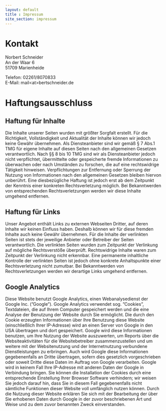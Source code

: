 ```yaml
---
layout: default
title : Impressum
site_section: impressum
---
```


# Kontakt

Norbert Schneider<br/>
An der Waar 6<br/>
51709 Marienheide<br/>

Telefon: 02261/8070833<br/>
E-Mail: mail&lt;at&gt;bertschneider.de

# Haftungsausschluss

## Haftung f&uuml;r Inhalte
Die Inhalte unserer Seiten wurden mit gr&ouml;&szlig;ter Sorgfalt erstellt. F&uuml;r
die Richtigkeit, Vollst&auml;ndigkeit und Aktualit&auml;t der Inhalte k&ouml;nnen wir
jedoch keine Gew&auml;hr &uuml;bernehmen. Als Diensteanbieter sind wir gem&auml;&szlig; &sect; 7
Abs.1 TMG f&uuml;r eigene Inhalte auf diesen Seiten nach den allgemeinen
Gesetzen verantwortlich. Nach &sect;&sect; 8 bis 10 TMG sind wir als
Diensteanbieter jedoch nicht verpflichtet, &uuml;bermittelte oder
gespeicherte fremde Informationen zu &uuml;berwachen oder nach Umst&auml;nden zu
forschen, die auf eine rechtswidrige T&auml;tigkeit
hinweisen. Verpflichtungen zur Entfernung oder Sperrung der Nutzung
von Informationen nach den allgemeinen Gesetzen bleiben hiervon
unber&uuml;hrt. Eine diesbez&uuml;gliche Haftung ist jedoch erst ab dem
Zeitpunkt der Kenntnis einer konkreten Rechtsverletzung m&ouml;glich. Bei
Bekanntwerden von entsprechenden Rechtsverletzungen werden wir diese
Inhalte umgehend entfernen.

## Haftung f&uuml;r Links
Unser Angebot enth&auml;lt Links zu externen Webseiten Dritter, auf deren
Inhalte wir keinen Einfluss haben. Deshalb k&ouml;nnen wir f&uuml;r diese
fremden Inhalte auch keine Gew&auml;hr &uuml;bernehmen. F&uuml;r die Inhalte der
verlinkten Seiten ist stets der jeweilige Anbieter oder Betreiber der
Seiten verantwortlich. Die verlinkten Seiten wurden zum Zeitpunkt der
Verlinkung auf m&ouml;gliche Rechtsverst&ouml;&szlig;e &uuml;berpr&uuml;ft. Rechtswidrige
Inhalte waren zum Zeitpunkt der Verlinkung nicht erkennbar. Eine
permanente inhaltliche Kontrolle der verlinkten Seiten ist jedoch ohne
konkrete Anhaltspunkte einer Rechtsverletzung nicht zumutbar. Bei
Bekanntwerden von Rechtsverletzungen werden wir derartige Links
umgehend entfernen.</p>

## Google Analytics
Diese Website benutzt Google Analytics, einen Webanalysedienst der
Google Inc. (&#8221;Google&#8221;). Google Analytics verwendet sog. &#8221;Cookies&#8221;,
Textdateien, die auf Ihrem Computer gespeichert werden und die eine
Analyse der Benutzung der Website durch Sie erm&ouml;glicht. Die durch den
Cookie erzeugten Informationen &uuml;ber Ihre Benutzung diese Website
(einschlie&szlig;lich Ihrer IP-Adresse) wird an einen Server von Google in
den USA &uuml;bertragen und dort gespeichert. Google wird diese
Informationen benutzen, um Ihre Nutzung der Website auszuwerten, um
Reports &uuml;ber die Websiteaktivit&auml;ten f&uuml;r die Websitebetreiber
zusammenzustellen und um weitere mit der Websitenutzung und der
Internetnutzung verbundene Dienstleistungen zu erbringen. Auch wird
Google diese Informationen gegebenenfalls an Dritte &uuml;bertragen, sofern
dies gesetzlich vorgeschrieben oder soweit Dritte diese Daten im
Auftrag von Google verarbeiten. Google wird in keinem Fall Ihre
IP-Adresse mit anderen Daten der Google in Verbindung bringen. Sie
k&ouml;nnen die Installation der Cookies durch eine entsprechende
Einstellung Ihrer Browser Software verhindern; wir weisen Sie jedoch
darauf hin, dass Sie in diesem Fall gegebenenfalls nicht s&auml;mtliche
Funktionen dieser Website voll umf&auml;nglich nutzen k&ouml;nnen. Durch die
Nutzung dieser Website erkl&auml;ren Sie sich mit der Bearbeitung der &uuml;ber
Sie erhobenen Daten durch Google in der zuvor beschriebenen Art und
Weise und zu dem zuvor benannten Zweck einverstanden.


